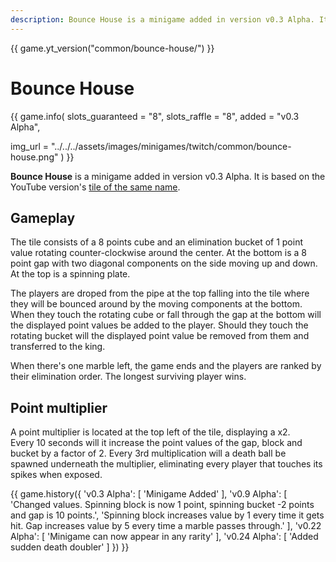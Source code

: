 ```yaml
---
description: Bounce House is a minigame added in version v0.3 Alpha. It's based on the YouTuve version of the same name.
---
```


{{ game.yt_version("common/bounce-house/") }}

# Bounce House

{{ game.info(
  slots_guaranteed = "8",
  slots_raffle     = "8",
  added            = "v0.3 Alpha",
  
  img_url = "../../../assets/images/minigames/twitch/common/bounce-house.png"
) }}

**Bounce House** is a minigame added in version v0.3 Alpha. It is based on the YouTube version's [tile of the same name](../../youtube-minigames/common/bounce-house.md).

## Gameplay

The tile consists of a 8 points cube and an elimination bucket of 1 point value rotating counter-clockwise around the center. At the bottom is a 8 point gap with two diagonal components on the side moving up and down. At the top is a spinning plate.

The players are droped from the pipe at the top falling into the tile where they will be bounced around by the moving components at the bottom. When they touch the rotating cube or fall through the gap at the bottom will the displayed point values be added to the player. Should they touch the rotating bucket will the displayed point value be removed from them and transferred to the king.

When there's one marble left, the game ends and the players are ranked by their elimination order. The longest surviving player wins.

## Point multiplier

A point multiplier is located at the top left of the tile, displaying a x2.  
Every 10 seconds will it increase the point values of the gap, block and bucket by a factor of 2. Every 3rd multiplication will a death ball be spawned underneath the multiplier, eliminating every player that touches its spikes when exposed.

{{ game.history({
  'v0.3 Alpha': [
    'Minigame Added'
  ],
  'v0.9 Alpha': [
    'Changed values. Spinning block is now 1 point, spinning bucket -2 points and gap is 10 points.',
    'Spinning block increases value by 1 every time it gets hit. Gap increases value by 5 every time a marble passes through.'
  ],
  'v0.22 Alpha': [
    'Minigame can now appear in any rarity'
  ],
  'v0.24 Alpha': [
    'Added sudden death doubler'
  ]
}) }}